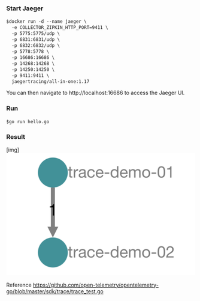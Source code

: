 ### Start Jaeger
```
$docker run -d --name jaeger \
  -e COLLECTOR_ZIPKIN_HTTP_PORT=9411 \
  -p 5775:5775/udp \
  -p 6831:6831/udp \
  -p 6832:6832/udp \
  -p 5778:5778 \
  -p 16686:16686 \
  -p 14268:14268 \
  -p 14250:14250 \
  -p 9411:9411 \
  jaegertracing/all-in-one:1.17
```

You can then navigate to http://localhost:16686 to access the Jaeger UI.

### Run
```
$go run hello.go
```


### Result
[img]
![alt text](https://raw.githubusercontent.com/up1/demo-go-opentelemetry/master/sample.png "Result")


Reference 
https://github.com/open-telemetry/opentelemetry-go/blob/master/sdk/trace/trace_test.go
